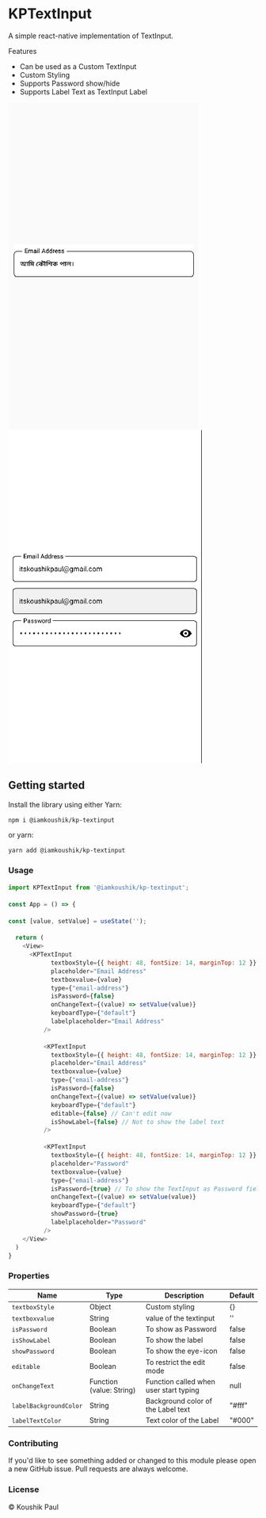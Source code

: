# KPTextInput

A simple react-native implementation of TextInput.

Features

  - Can be used as a Custom TextInput
  - Custom Styling
  - Supports Password show/hide
  - Supports Label Text as TextInput Label


![Image1](https://raw.githubusercontent.com/Koushik26011997/KPTextInput/koushik/kp-textinput-package/images/image1.png)
&nbsp;&nbsp;&nbsp;&nbsp;&nbsp;&nbsp;&nbsp;&nbsp;&nbsp;&nbsp;&nbsp;
![Image2](https://raw.githubusercontent.com/Koushik26011997/KPTextInput/koushik/kp-textinput-package/images/image2.png)


## Getting started
Install the library using either Yarn:


```
npm i @iamkoushik/kp-textinput
```

or yarn:


```
yarn add @iamkoushik/kp-textinput
```


### Usage
```javascript
import KPTextInput from '@iamkoushik/kp-textinput';

const App = () => {

const [value, setValue] = useState('');

  return (
    <View>
      <KPTextInput
            textboxStyle={{ height: 48, fontSize: 14, marginTop: 12 }}
            placeholder="Email Address"
            textboxvalue={value}
            type={"email-address"}
            isPassword={false}
            onChangeText={(value) => setValue(value)}
            keyboardType={"default"}
            labelplaceholder="Email Address"
          />

          <KPTextInput
            textboxStyle={{ height: 48, fontSize: 14, marginTop: 12 }}
            placeholder="Email Address"
            textboxvalue={value}
            type={"email-address"}
            isPassword={false}
            onChangeText={(value) => setValue(value)}
            keyboardType={"default"}
            editable={false} // Can't edit now
            isShowLabel={false} // Not to show the label text
          />

          <KPTextInput
            textboxStyle={{ height: 48, fontSize: 14, marginTop: 12 }}
            placeholder="Password"
            textboxvalue={value}
            type={"email-address"}
            isPassword={true} // To show the TextInput as Password field
            onChangeText={(value) => setValue(value)}
            keyboardType={"default"}
            showPassword={true}
            labelplaceholder="Password"
          />
    </View>
  )
}
```

### Properties

| Name | Type | Description | Default
| ------------ | ------------- | ------------ |------------ |
| `textboxStyle` | Object  | Custom styling | {}
| ```textboxvalue``` | String  | value of the textinput | ''
| ```isPassword``` | Boolean  | To show as Password | false
| ```isShowLabel``` | Boolean  | To show the label | false
| ```showPassword``` | Boolean  | To show the eye-icon | false
| ```editable``` | Boolean  | To restrict the edit mode | false
| `onChangeText` | Function (value: String) | Function called when user start typing | null
| `labelBackgroundColor` | String | Background color of the Label text | "#fff" 
| `labelTextColor` | String | Text color of the Label | "#000" 


### Contributing

If you'd like to see something added or changed to this module please open a new GitHub issue. Pull requests are always welcome.

### License

 © Koushik Paul
